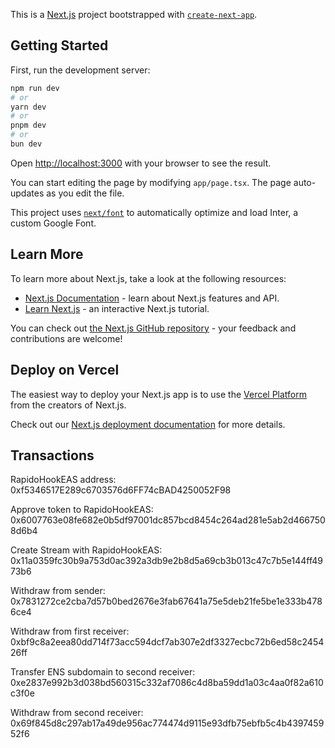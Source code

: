 This is a [Next.js](https://nextjs.org/) project bootstrapped with [`create-next-app`](https://github.com/vercel/next.js/tree/canary/packages/create-next-app).

## Getting Started

First, run the development server:

```bash
npm run dev
# or
yarn dev
# or
pnpm dev
# or
bun dev
```

Open [http://localhost:3000](http://localhost:3000) with your browser to see the result.

You can start editing the page by modifying `app/page.tsx`. The page auto-updates as you edit the file.

This project uses [`next/font`](https://nextjs.org/docs/basic-features/font-optimization) to automatically optimize and load Inter, a custom Google Font.

## Learn More

To learn more about Next.js, take a look at the following resources:

- [Next.js Documentation](https://nextjs.org/docs) - learn about Next.js features and API.
- [Learn Next.js](https://nextjs.org/learn) - an interactive Next.js tutorial.

You can check out [the Next.js GitHub repository](https://github.com/vercel/next.js/) - your feedback and contributions are welcome!

## Deploy on Vercel

The easiest way to deploy your Next.js app is to use the [Vercel Platform](https://vercel.com/new?utm_medium=default-template&filter=next.js&utm_source=create-next-app&utm_campaign=create-next-app-readme) from the creators of Next.js.

Check out our [Next.js deployment documentation](https://nextjs.org/docs/deployment) for more details.

## Transactions

RapidoHookEAS address: 0xf5346517E289c6703576d6FF74cBAD4250052F98

Approve token to RapidoHookEAS: 0x6007763e08fe682e0b5df97001dc857bcd8454c264ad281e5ab2d4667508d6b4

Create Stream with RapidoHookEAS: 0x11a0359fc30b9a753d0ac392a3db9e2b8d5a69cb3b013c47c7b5e144ff4973b6

Withdraw from sender: 0x7831272ce2cba7d57b0bed2676e3fab67641a75e5deb21fe5be1e333b4786ce4

Withdraw from first receiver: 0xbf9c8a2eea80dd714f73acc594dcf7ab307e2df3327ecbc72b6ed58c245426ff

Transfer ENS subdomain to second receiver: 0xe2837e992b3d038bd560315c332af7086c4d8ba59dd1a03c4aa0f82a610c3f0e

Withdraw from second receiver: 0x69f845d8c297ab17a49de956ac774474d9115e93dfb75ebfb5c4b439745952f6